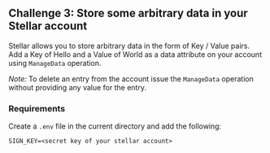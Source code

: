 ## Challenge 3: Store some arbitrary data in your Stellar account

Stellar allows you to store arbitrary data in the form of Key / Value pairs. Add a Key of Hello and a Value of World as a data attribute on your account using `ManageData` operation.

_Note:_ To delete an entry from the account issue the `ManageData` operation without providing any value for the entry.

### Requirements

Create a `.env` file in the current directory and add the following:

```
SIGN_KEY=<secret key of your stellar account>
```
